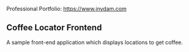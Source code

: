 Professional Portfolio: https://www.jnydam.com

## Coffee Locator Frontend

A sample front-end application which displays locations to get coffee.
